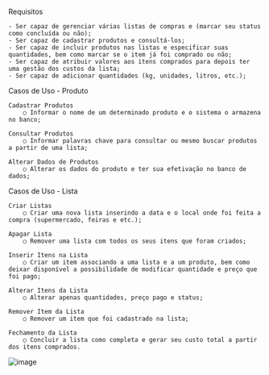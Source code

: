 Requisitos
	
	- Ser capaz de gerenciar várias listas de compras e (marcar seu status como concluída ou não);
	- Ser capaz de cadastrar produtos e consultá-los;
	- Ser capaz de incluir produtos nas listas e especificar suas quantidades, bem como marcar se o item já foi comprado ou não;
	- Ser capaz de atribuir valores aos itens comprados para depois ter uma gestão dos custos da lista;
	- Ser capaz de adicionar quantidades (kg, unidades, litros, etc.);
	
Casos de Uso - Produto

	Cadastrar Produtos
		○ Informar o nome de um determinado produto e o sistema o armazena no banco;
	
	Consultar Produtos
		○ Informar palavras chave para consultar ou mesmo buscar produtos a partir de uma lista;
	
	Alterar Dados de Produtos
		○ Alterar os dados do produto e ter sua efetivação no banco de dados;
	
	
Casos de Uso - Lista

	Criar Listas
		○ Criar uma nova lista inserindo a data e o local onde foi feita a compra (supermercado, feiras e etc.);
	
	Apagar Lista
		○ Remover uma lista com todos os seus itens que foram criados;
	
	Inserir Itens na Lista
		○ Criar um item associando a uma lista e a um produto, bem como deixar disponível a possibilidade de modificar quantidade e preço que foi pago;
	
	Alterar Itens da Lista
		○ Alterar apenas quantidades, preço pago e status;
	
	Remover Item da Lista
		○ Remover um item que foi cadastrado na lista;
	
	Fechamento da Lista
		○ Concluir a lista como completa e gerar seu custo total a partir dos itens comprados.
![image](https://github.com/pontoton/compre_certo/assets/171497462/b43e59e0-774f-4a3b-976f-ec40febbd323)

